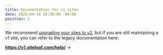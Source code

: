 ```yaml
---
title: Documentation for v1 sites
date: 2020-04-16 15:30:00 -04:00
position: 1
---
```


We recommend [upgrading your sites to v2](/v1/export-v1/), but if you are still maintaining a v1 site, you can refer to the legacy documentation here:

**<https://v1.siteleaf.com/help/>** &rarr;